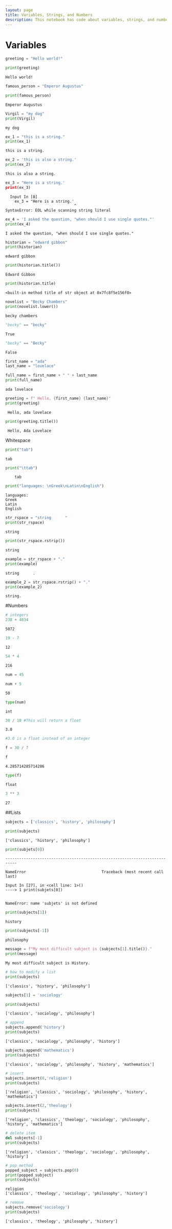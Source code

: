 ```yaml
---
layout: page
title: Variables, Strings, and Numbers
description: This notebook has code about variables, strings, and numbers
---
```


# Variables


```python
greeting = "Hello world!"
```


```python
print(greeting)
```

    Hello world!



```python
famous_person = "Emperor Augustus"
```


```python
print(famous_person)
```

    Emperor Augustus



```python
Virgil = "my dog"
print(Virgil)
```

    my dog



```python
ex_1 = "this is a string."
print(ex_1)
```

    this is a string.



```python
ex_2 = 'this is also a string.'
print(ex_2)
```

    this is also a string.



```python
ex_3 = "Here is a string.'
print(ex_3)
```


      Input In [8]
        ex_3 = "Here is a string.'
                                  ^
    SyntaxError: EOL while scanning string literal




```python
ex_4 = 'I asked the question, "when should I use single quotes."'
print(ex_4)
```

    I asked the question, "when should I use single quotes."



```python
historian = "edward gibbon"
print(historian)
```

    edward gibbon



```python
print(historian.title())
```

    Edward Gibbon



```python
print(historian.title)
```

    <built-in method title of str object at 0x7fc8f5e156f0>



```python
novelist = "Becky Chambers"
print(novelist.lower())
```

    becky chambers



```python
"becky" == "becky"
```




    True




```python
"becky" == "Becky"
```




    False




```python
first_name = "ada"
last_name = "lovelace"
```


```python
full_name = first_name + " " + last_name
print(full_name)
```

    ada lovelace



```python
greeting = f" Hello, {first_name} {last_name}"
print(greeting)
```

     Hello, ada lovelace



```python
print(greeting.title())
```

     Hello, Ada Lovelace


Whitespace


```python
print("tab")
```

    tab



```python
print("\ttab")
```

    	tab



```python
print("languages: \nGreek\nLatin\nEnglish")
```

    languages: 
    Greek
    Latin
    English



```python
str_rspace = "string      "
print(str_rspace)
```

    string      



```python
print(str_rspace.rstrip())
```

    string



```python
example = str_rspace + "."
print(example)
```

    string      .



```python
example_2 = str_rspace.rstrip() + "."
print(example_2)
```

    string.


#Numbers


```python
# integers
238 + 4834
```




    5072




```python
19 - 7
```




    12




```python
54 * 4
```




    216




```python
num = 45
```


```python
num + 5
```




    50




```python
type(num)
```




    int




```python
30 / 10 #This will return a float
```




    3.0




```python
#3.0 is a float instead of an integer
```


```python
f = 30 / 7
```


```python
f
```




    4.285714285714286




```python
type(f)
```




    float




```python
3 ** 3
```




    27



##Lists


```python
subjects = ['classics', 'history', 'philosophy']
```


```python
print(subjects)
```

    ['classics', 'history', 'philosophy']



```python
print(subjets[0])
```


    ---------------------------------------------------------------------------

    NameError                                 Traceback (most recent call last)

    Input In [27], in <cell line: 1>()
    ----> 1 print(subjets[0])


    NameError: name 'subjets' is not defined



```python
print(subjects[1])
```

    history



```python
print(subjects[-1])
```

    philosophy



```python
message = f"My most difficult subject is {subjects[1].title()}."
print(message)
```

    My most difficult subject is History.



```python
# how to modify a list
print(subjects)
```

    ['classics', 'history', 'philosophy']



```python
subjects[1] = 'sociology'
```


```python
print(subjects)
```

    ['classics', 'sociology', 'philosophy']



```python
# append
subjects.append('history')
print(subjects)
```

    ['classics', 'sociology', 'philosophy', 'history']



```python
subjects.append('mathematics')
print(subjects)
```

    ['classics', 'sociology', 'philosophy', 'history', 'mathematics']



```python
# insert
subjects.insert(0,'religion')
print(subjects)
```

    ['religion', 'classics', 'sociology', 'philosophy', 'history', 'mathematics']



```python
subjects.insert(2,'theology')
print(subjects)
```

    ['religion', 'classics', 'theology', 'sociology', 'philosophy', 'history', 'mathematics']



```python
# delete item
del subjects[-1]
print(subjects)
```

    ['religion', 'classics', 'theology', 'sociology', 'philosophy', 'history']



```python
# pop method
popped_subject = subjects.pop(0)
print(popped_subject)
print(subjects)
```

    religion
    ['classics', 'theology', 'sociology', 'philosophy', 'history']



```python
# remove
subjects.remove('sociology')
print(subjects)
```

    ['classics', 'theology', 'philosophy', 'history']



```python

```
